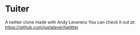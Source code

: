 # Tuiter

A twitter clone made with Andy Leverenz 
You can check it out at: https://github.com/justalever/twittter